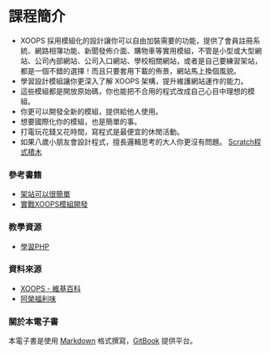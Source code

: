 # 課程簡介

* XOOPS 採用模組化的設計讓你可以自由加裝需要的功能，提供了會員註冊系統、網路相簿功能、新聞發佈介面、購物車等實用模組，不管是小型或大型網站、公司內部網站、公司入口網站、學校相關網站，或者是自己要練習架站，都是一個不錯的選擇！而且只要套用下載的佈景，網站馬上換個風貌。
* 學習設計模組讓你更深入了解 XOOPS 架構，提升維護網站運作的能力。
* 這些模組都是開放原始碼，你也能把不合用的程式改成自己心目中理想的模組。
* 你更可以開發全新的模組，提供給他人使用。
* 想要國際化你的模組，也是簡單的事。
* 打電玩花錢又花時間，寫程式是最便宜的休閒活動。
* 如果八歲小朋友會設計程式，擅長邏輯思考的大人你更沒有問題。   [Scratch程式積木](http://www.sses.tn.edu.tw/computer/teach_web/scratch/)


### 參考書籍
* [架站可以很簡單](http://www.kingsinfo.com.tw/teacher/module.php?i=item&tid=8244)
* [實戰XOOPS模組開發](http://books.gotop.com.tw/v_ACN024100)

### 教學資源
* [學習PHP](http://www.w3school.com.cn/php/index.asp)

### 資料來源
* [XOOPS - 維基百科](https://zh.wikipedia.org/wiki/XOOPS)
* [阿榮福利味](http://www.azofreeware.com/2014/01/xoops-256-php.html)
 

### 關於本電子書
本電子書是使用 [Markdown](https://www.google.com.tw/webhp?sourceid=chrome-instant&ion=1&espv=2&ie=UTF-8#q=markdown%E6%95%99%E5%AD%B8) 格式撰寫，[GitBook](https://www.google.com.tw/webhp?sourceid=chrome-instant&ion=1&espv=2&ie=UTF-8#q=gitbook+%E6%95%99%E5%AD%B8) 提供平台。






